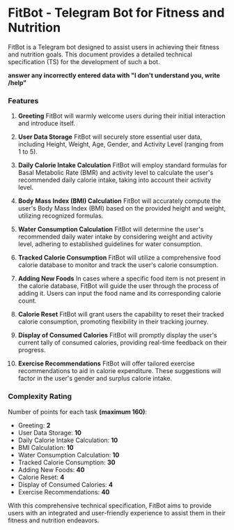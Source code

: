 # FitBot - Telegram Bot for Fitness and Nutrition

FitBot is a Telegram bot designed to assist users in achieving their fitness and nutrition goals. This document provides a detailed technical specification (TS) for the development of such a bot.

**answer any incorrectly entered data with "I don't understand you, write /help"** 

### Features

1. **Greeting**
   FitBot will warmly welcome users during their initial interaction and introduce itself.

2. **User Data Storage**
   FitBot will securely store essential user data, including Height, Weight, Age, Gender, and Activity Level (ranging from 1 to 5).

3. **Daily Calorie Intake Calculation**
   FitBot will employ standard formulas for Basal Metabolic Rate (BMR) and activity level to calculate the user's recommended daily calorie intake, taking into account their activity level.

4. **Body Mass Index (BMI) Calculation**
   FitBot will accurately compute the user's Body Mass Index (BMI) based on the provided height and weight, utilizing recognized formulas.

5. **Water Consumption Calculation**
   FitBot will determine the user's recommended daily water intake by considering weight and activity level, adhering to established guidelines for water consumption.

6. **Tracked Calorie Consumption**
   FitBot will utilize a comprehensive food calorie database to monitor and track the user's calorie consumption.

7. **Adding New Foods**
   In cases where a specific food item is not present in the calorie database, FitBot will guide the user through the process of adding it. Users can input the food name and its corresponding calorie count.

8. **Calorie Reset**
   FitBot will grant users the capability to reset their tracked calorie consumption, promoting flexibility in their tracking journey.

9. **Display of Consumed Calories**
   FitBot will promptly display the user's current tally of consumed calories, providing real-time feedback on their progress.

10. **Exercise Recommendations**
    FitBot will offer tailored exercise recommendations to aid in calorie expenditure. These suggestions will factor in the user's gender and surplus calorie intake.

### Complexity Rating

Number of points for each task **(maximum 160)**:

- Greeting: **2**
- User Data Storage: **10**
- Daily Calorie Intake Calculation: **10**
- BMI Calculation: **10**
- Water Consumption Calculation: **10**
- Tracked Calorie Consumption: **30**
- Adding New Foods: **40**
- Calorie Reset: **4**
- Display of Consumed Calories: **4**
- Exercise Recommendations: **40**

With this comprehensive technical specification, FitBot aims to provide users with an integrated and user-friendly experience to assist them in their fitness and nutrition endeavors.

